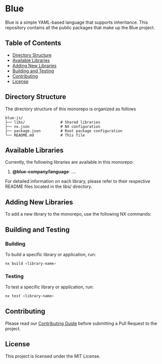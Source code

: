 # Blue

Blue is a simple YAML-based language that supports inheritance.
This repository contains all the public packages that make up the Blue project.

## Table of Contents

- [Directory Structure](#directory-structure)
- [Available Libraries](#available-libraries)
- [Adding New Libraries](#adding-new-libraries)
- [Building and Testing](#building-and-testing)
- [Contributing](#contributing)
- [License](#license)

## Directory Structure

The directory structure of this monorepo is organized as follows

```
blue-js/
├── libs/                # Shared libraries
├── nx.json              # NX configuration
├── package.json         # Root package configuration
└── README.md            # This file
```

## Available Libraries

Currently, the following libraries are available in this monorepo:

1. **@blue-company/language**: ....

For detailed information on each library, please refer to their respective README files located in the libs/ directory.

## Adding New Libraries

To add a new library to the monorepo, use the following NX commands:

## Building and Testing

### Building

To build a specific library or application, run:

```bash
nx build <library-name>
```

### Testing

To test a specific library or application, run:

```bash
nx test <library-name>
```

## Contributing

Please read our [Contributing Guide](CONTRIBUTING.md) before submitting a Pull Request to the project.

## License

This project is licensed under the MIT License.
